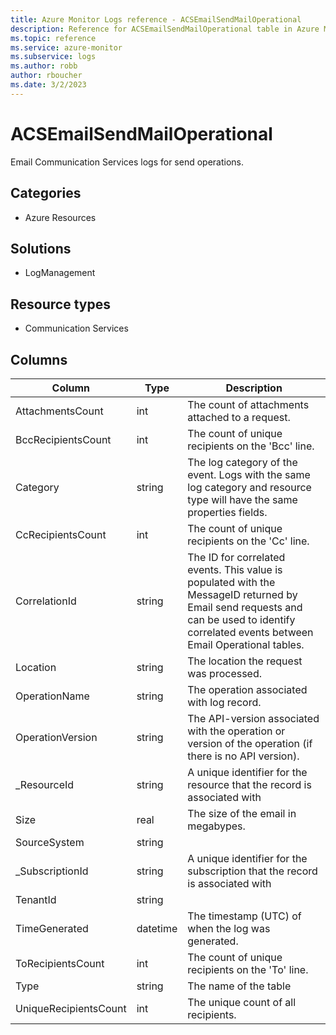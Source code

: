 ```yaml
---
title: Azure Monitor Logs reference - ACSEmailSendMailOperational
description: Reference for ACSEmailSendMailOperational table in Azure Monitor Logs.
ms.topic: reference
ms.service: azure-monitor
ms.subservice: logs
ms.author: robb
author: rboucher
ms.date: 3/2/2023
---
```


# ACSEmailSendMailOperational

 Email Communication Services logs for send operations.

## Categories

- Azure Resources
## Solutions

- LogManagement
## Resource types

- Communication Services




## Columns

| Column | Type | Description |
| --- | --- | --- |
| AttachmentsCount | int | The count of attachments attached to a request. |
| BccRecipientsCount | int | The count of unique recipients on the 'Bcc' line. |
| Category | string | The log category of the event. Logs with the same log category and resource type will have the same properties fields. |
| CcRecipientsCount | int | The count of unique recipients on the 'Cc' line. |
| CorrelationId | string | The ID for correlated events. This value is populated with the MessageID returned by Email send requests and can be used to identify correlated events between Email Operational tables. |
| Location | string | The location the request was processed. |
| OperationName | string | The operation associated with log record. |
| OperationVersion | string | The API-version associated with the operation or version of the operation (if there is no API version). |
| _ResourceId | string | A unique identifier for the resource that the record is associated with |
| Size | real | The size of the email in megabypes. |
| SourceSystem | string |  |
| _SubscriptionId | string | A unique identifier for the subscription that the record is associated with |
| TenantId | string |  |
| TimeGenerated | datetime | The timestamp (UTC) of when the log was generated. |
| ToRecipientsCount | int | The count of unique recipients on the 'To' line. |
| Type | string | The name of the table |
| UniqueRecipientsCount | int | The unique count of all recipients. |
